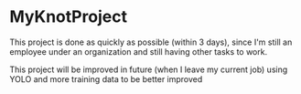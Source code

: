 # MyKnotProject

This project is done as quickly as possible (within 3 days), since I'm still an employee under an organization and still having other tasks to work.

This project will be improved in future (when I leave my current job) using YOLO and more training data to be better improved

